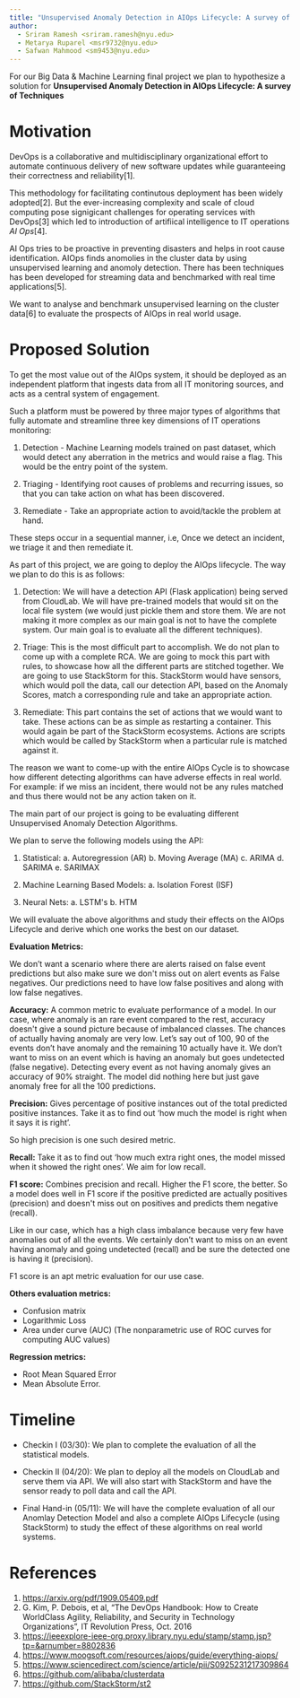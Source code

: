 ```yaml
---
title: "Unsupervised Anomaly Detection in AIOps Lifecycle: A survey of Techniques"
author:
  - Sriram Ramesh <sriram.ramesh@nyu.edu>
  - Metarya Ruparel <msr9732@nyu.edu>
  - Safwan Mahmood <sm9453@nyu.edu>
---
```


For our Big Data & Machine Learning final project we plan to hypothesize a solution
for **Unsupervised Anomaly Detection in AIOps Lifecycle: A survey of Techniques**

# Motivation

DevOps is a collaborative and multidisciplinary organizational effort
to automate continuous delivery of new software updates while guaranteeing
their correctness and reliability[1].

This methodology for facilitating continutous deployment has been widely
adopted[2]. But the ever-increasing complexity and scale of cloud
computing pose signigicant challenges for operating services with DevOps[3]
which led to introduction of artifiical intelligence to IT operations *AI Ops*[4].

AI Ops tries to be proactive in preventing disasters and helps in root cause 
identification. AIOps finds anomolies in the cluster data by using unsupervised
learning and anomoly detection. There has been techniques has been developed for 
streaming data and benchmarked with real time applications[5].

We want to analyse and benchmark unsupervised learning on the cluster data[6] to 
evaluate the prospects of AIOps in real world usage.

# Proposed Solution

To get the most value out of the AIOps system, it should be deployed as an independent platform that 
ingests data from all IT monitoring sources, and acts as a central system of engagement.

Such a platform must be powered by three major types of algorithms that fully automate and 
streamline three key dimensions of IT operations monitoring:

1. Detection - Machine Learning models trained on past dataset, which would detect any aberration in the
               metrics and would raise a flag. This would be the entry point of the system.
   
2. Triaging - Identifying root causes of problems and recurring issues, so that you can take action 
              on what has been discovered.
   
3. Remediate - Take an appropriate action to avoid/tackle the problem at hand.

These steps occur in a sequential manner, i.e, Once we detect an incident, we triage it and then remediate it.

As part of this project, we are going to deploy the AIOps lifecycle. The way we plan to do this is
as follows:

1. Detection:
    We will have a detection API (Flask application) being served from CloudLab. We will have pre-trained 
    models that would sit on the local file system (we would just pickle them and store them. We are not 
    making it more complex as our main goal is not to have the complete system. Our main goal is to evaluate
    all the different techniques).
   
2. Triage:
    This is the most difficult part to accomplish. We do not plan to come up with a complete RCA. We are 
    going to mock this part with rules, to showcase how all the different parts are stitched together. We
    are going to use StackStorm for this. StackStorm would have sensors, which would poll the data, call 
    our detection API, based on the Anomaly Scores, match a corresponding rule and take an appropriate action.
   
3. Remediate:
    This part contains the set of actions that we would want to take. These actions can be as simple as
    restarting a container. This would again be part of the StackStorm ecosystems. Actions are scripts
    which would be called by StackStorm when a particular rule is matched against it.
   
The reason we want to come-up with the entire AIOps Cycle is to showcase how different detecting algorithms
can have adverse effects in real world. For example: if we miss an incident, there would not be any rules
matched and thus there would not be any action taken on it.

The main part of our project is going to be evaluating different Unsupervised Anomaly Detection Algorithms. 

We plan to serve the following models using the API:

1. Statistical:
    a. Autoregression (AR)
    b. Moving Average (MA)
    c. ARIMA
    d. SARIMA
    e. SARIMAX
   
2. Machine Learning Based Models:
    a. Isolation Forest (ISF)
   
3. Neural Nets:
    a. LSTM's
    b. HTM

We will evaluate the above algorithms and study their effects on the AIOps Lifecycle and derive which
one works the best on our dataset.

**Evaluation Metrics:**

We don’t want a scenario where there are alerts raised on false event predictions but also make sure we don't miss out on alert events as False negatives. Our predictions need to have low false positives and along with low false negatives.

**Accuracy:**
A common metric to evaluate performance of a model. In our case, where anomaly is an rare event compared to the rest, accuracy doesn't give a sound picture because of imbalanced classes.
The chances of actually having anomaly are very low. Let’s say out of 100, 90 of the events don’t have anomaly and the remaining 10 actually have it. We don’t want to miss on an event which is having an anomaly but goes undetected (false negative). Detecting every event as not having anomaly gives an accuracy of 90% straight. The model did nothing here but just gave anomaly free for all the 100 predictions.

**Precision:**
Gives percentage of positive instances out of the total predicted positive instances. Take it as to find out ‘how much the model is right when it says it is right’.

So high precision is one such desired metric.

**Recall:**
Take it as to find out ‘how much extra right ones, the model missed when it showed the right ones’.
We aim for low recall.

**F1 score:**
Combines precision and recall. Higher the F1 score, the better.
So a model does well in F1 score if the positive predicted are actually positives (precision) and doesn't miss out on positives and predicts them negative (recall).

Like in our case, which has a high class imbalance because very few have anomalies out of all the events. We certainly don’t want to miss on an event having anomaly and going undetected (recall) and be sure the detected one is having it (precision).

F1 score is an apt metric evaluation for our use case.

**Others evaluation metrics:**
* Confusion matrix
* Logarithmic Loss
* Area under curve (AUC) (The nonparametric use of ROC curves for computing AUC values)

**Regression metrics:**
* Root Mean Squared Error
* Mean Absolute Error.


# Timeline

* Checkin I (03/30): We plan to complete the evaluation of all the statistical models.

* Checkin II (04/20): We plan to deploy all the models on CloudLab and serve them via API. 
  We will also start with StackStorm and have the sensor ready to poll data and call the API.

* Final Hand-in (05/11): We will have the complete evaluation of all our Anomlay Detection Model and 
  also a complete AIOps Lifecycle (using StackStorm) to study the effect of these algorithms on real world systems.
  
# References
1. https://arxiv.org/pdf/1909.05409.pdf
2. G. Kim, P. Debois, et al, “The DevOps Handbook: How to Create WorldClass Agility, Reliability, and Security in Technology Organizations”, IT
Revolution Press, Oct. 2016
3. https://ieeexplore-ieee-org.proxy.library.nyu.edu/stamp/stamp.jsp?tp=&arnumber=8802836
4. https://www.moogsoft.com/resources/aiops/guide/everything-aiops/
5. https://www.sciencedirect.com/science/article/pii/S0925231217309864
6. https://github.com/alibaba/clusterdata
7. https://github.com/StackStorm/st2

